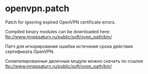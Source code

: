 # openvpn.patch
Patch for ignoring expired OpenVPN certificate errors.

Compiled binary modules can be downloaded here: ftp://www.mnppsaturn.ru/public/soft/ovpn_path/bin/

Патч для игнорирования ошибки истечения срока действия сертификата OpenVPN.

Скомпилированные двоичные модули можно скачать по ссылке ftp://www.mnppsaturn.ru/public/soft/ovpn_path/bin/
